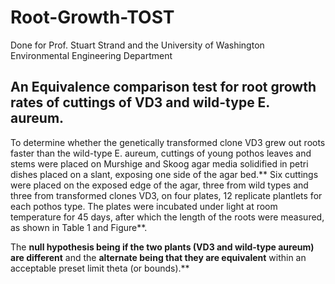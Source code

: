 # Root-Growth-TOST
Done for Prof. Stuart Strand and the University of Washington Environmental Engineering Department


## An Equivalence comparison test for root growth rates of cuttings of VD3 and wild-type E. aureum.
To determine whether the genetically transformed clone VD3 grew out roots faster than the wild-type E. aureum, cuttings of young pothos leaves and stems were placed on Murshige and Skoog agar media solidified in petri dishes placed on a slant, exposing one side of the agar bed.** Six cuttings were placed on the exposed edge of the agar, three from wild types and three from transformed clones VD3, on four plates, 12 replicate plantlets for each pothos type. The plates were incubated under light at room temperature for 45 days, after which the length of the roots were measured, as shown in Table  1 and Figure**.

The **null hypothesis being if the two plants (VD3 and wild-type aureum) are different** and the **alternate being that they are equivalent** within an acceptable preset limit theta (or bounds).**
